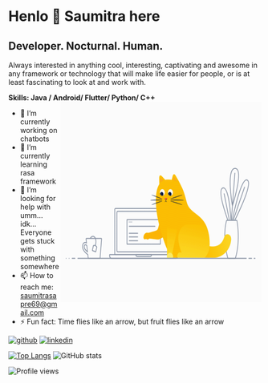 # Henlo 👋 Saumitra here
## Developer. Nocturnal. Human.
Always interested in anything cool, interesting, captivating and awesome  in any framework or technology that will make life easier for people, or is at least fascinating to look at and work with.

**Skills: Java / Android/ Flutter/ Python/ C++**     <img src="https://github.com/saumitrasapre/saumitrasapre/blob/main/code_cat.gif" align="right" height = 400 width = 400/>

- 🔭 I’m currently working on chatbots 
- 🌱 I’m currently learning rasa framework 
- 🤔 I’m looking for help with umm... idk... Everyone gets stuck with something somewhere 
- 📫 How to reach me: saumitrasapre69@gmail.com 
- ⚡ Fun fact: Time flies like an arrow, but fruit flies like an arrow 


[<img src='https://cdn.jsdelivr.net/npm/simple-icons@3.0.1/icons/github.svg' alt='github' height='40'>](https://github.com/saumitrasapre)  [<img src='https://cdn.jsdelivr.net/npm/simple-icons@3.0.1/icons/linkedin.svg' alt='linkedin' height='40'>](https://www.linkedin.com/in/saumitra-sapre-4209b6190/)
  
[![Top Langs](https://github-readme-stats.vercel.app/api/top-langs/?username=saumitrasapre&exclude_repo=Augmented-Reality,anuraghazra.github.io)](https://github.com/anuraghazra/github-readme-stats)     ![GitHub stats](https://github-readme-stats.vercel.app/api?username=saumitrasapre&&show_icons=true5)  

![Profile views](https://gpvc.arturio.dev/saumitrasapre)  
